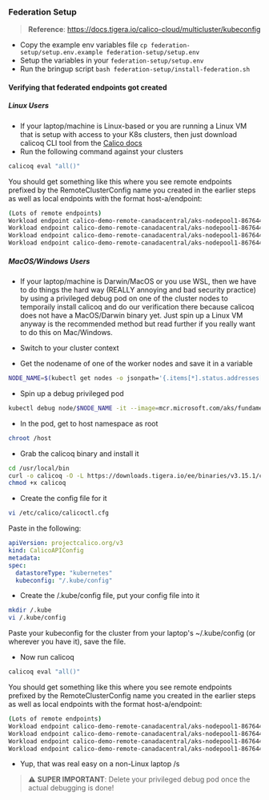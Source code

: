 ### Federation Setup

>**Reference**: https://docs.tigera.io/calico-cloud/multicluster/kubeconfig

- Copy the example env variables file ```cp federation-setup/setup.env.example federation-setup/setup.env```
- Setup the variables in your ```federation-setup/setup.env```
- Run the bringup script ```bash federation-setup/install-federation.sh```

#### Verifying that federated endpoints got created  

##### Linux Users

- If your laptop/machine is Linux-based or you are running a Linux VM that is setup with access to your K8s clusters, then just download calicoq CLI tool from the [Calico docs](https://docs.tigera.io/calico-enterprise/3.15/operations/clis/calicoq/installing#install-calicoq-as-a-binary-on-a-single-host)
- Run the following command against your clusters 

```bash
calicoq eval "all()"
```

  You should get something like this where you see remote endpoints prefixed by the RemoteClusterConfig name you created in the earlier steps as well as local endpoints with the format host-a/endpoint:

  ```bash
  (Lots of remote endpoints)
  Workload endpoint calico-demo-remote-canadacentral/aks-nodepool1-86764462-vmss000000/k8s/redis.demo-clusterb-services-rigger-d45c6c4-cp4g8/eth0
  Workload endpoint calico-demo-remote-canadacentral/aks-nodepool1-86764462-vmss000000/k8s/redis.demo-clusterb-1/eth0
  Workload endpoint calico-demo-remote-canadacentral/aks-nodepool1-86764462-vmss000001/k8s/redis.demo-clusterb-0/eth0
  Workload endpoint calico-demo-remote-canadacentral/aks-nodepool1-86764462-vmss000002/k8s/redis.demo-clusterb-2/eth0
  ```

##### MacOS/Windows Users

- If your laptop/machine is Darwin/MacOS or you use WSL, then we have to do things the hard way (REALLY annoying and bad security practice) by using a privileged debug pod on one of the cluster nodes to temporaily install calicoq and do our verification there because calicoq does not have a MacOS/Darwin binary yet. Just spin up a Linux VM anyway is the recommended method but read further if you really want to do this on Mac/Windows.

- Switch to your cluster context
- Get the nodename of one of the worker nodes and save it in a variable

```bash
NODE_NAME=$(kubectl get nodes -o jsonpath='{.items[*].status.addresses[?(@.type=="Hostname")].address}'| awk '{print $1;}')
```

- Spin up a debug privileged pod

```bash
kubectl debug node/$NODE_NAME -it --image=mcr.microsoft.com/aks/fundamental/base-ubuntu:v0.0.11
```

- In the pod, get to host namespace as root

```bash
chroot /host
```

- Grab the calicoq binary and install it

```bash
cd /usr/local/bin
curl -o calicoq -O -L https://downloads.tigera.io/ee/binaries/v3.15.1/calicoq
chmod +x calicoq
```

- Create the config file for it 

```bash
vi /etc/calico/calicoctl.cfg
```

Paste in the following: 

```yaml
apiVersion: projectcalico.org/v3
kind: CalicoAPIConfig
metadata:
spec:
  datastoreType: "kubernetes"
  kubeconfig: "/.kube/config"
```

- Create the /.kube/config file, put your config file into it

```bash
mkdir /.kube
vi /.kube/config
```

Paste your kubeconfig for the cluster from your laptop's ~/.kube/config (or wherever you have it), save the file.

- Now run calicoq

```bash
calicoq eval "all()"
```

  You should get something like this where you see remote endpoints prefixed by the RemoteClusterConfig name you created in the earlier steps as well as local endpoints with the format host-a/endpoint:

  ```bash
  (Lots of remote endpoints)
  Workload endpoint calico-demo-remote-canadacentral/aks-nodepool1-86764462-vmss000000/k8s/redis.demo-clusterb-services-rigger-d45c6c4-cp4g8/eth0
  Workload endpoint calico-demo-remote-canadacentral/aks-nodepool1-86764462-vmss000000/k8s/redis.demo-clusterb-1/eth0
  Workload endpoint calico-demo-remote-canadacentral/aks-nodepool1-86764462-vmss000001/k8s/redis.demo-clusterb-0/eth0
  Workload endpoint calico-demo-remote-canadacentral/aks-nodepool1-86764462-vmss000002/k8s/redis.demo-clusterb-2/eth0
  ```

- Yup, that was real easy on a non-Linux laptop /s

> :warning: **SUPER IMPORTANT**: Delete your privileged debug pod once the actual debugging is done!

